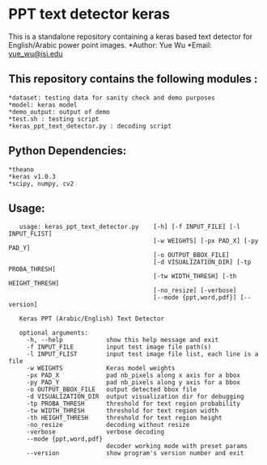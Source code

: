 # PPT text detector keras
This is a standalone repository containing a keras based text detector for English/Arabic power point images. 
   *Author: Yue Wu 
   *Email: yue_wu@isi.edu

## This repository contains the following modules :
    *dataset: testing data for sanity check and demo purposes
    *model: keras model
    *demo_output: output of demo
    *test.sh : testing script
    *keras_ppt_text_detector.py : decoding script 

## Python Dependencies:
    *theano
    *keras v1.0.3
    *scipy, numpy, cv2
    
## Usage:
```
   usage: keras_ppt_text_detector.py    [-h] [-f INPUT_FILE] [-l INPUT_FLIST]
                                        [-w WEIGHTS] [-px PAD_X] [-py PAD_Y]
                                        [-o OUTPUT_BBOX_FILE]
                                        [-d VISUALIZATION_DIR] [-tp PROBA_THRESH]
                                        [-tw WIDTH_THRESH] [-th HEIGHT_THRESH]
                                        [-no_resize] [-verbose]
                                        [--mode {ppt,word,pdf}] [--version]
   
   Keras PPT (Arabic/English) Text Detector
   
   optional arguments:
     -h, --help            show this help message and exit
     -f INPUT_FILE         input test image file path(s)
     -l INPUT_FLIST        input test image file list, each line is a file
     -w WEIGHTS            Keras model weights
     -px PAD_X             pad nb_pixels along x axis for a bbox
     -py PAD_Y             pad nb_pixels along y axis for a bbox
     -o OUTPUT_BBOX_FILE   output detected bbox file
     -d VISUALIZATION_DIR  output visualization dir for debugging
     -tp PROBA_THRESH      threshold for text region probability
     -tw WIDTH_THRESH      threshold for text region width
     -th HEIGHT_THRESH     threshold for text region height
     -no_resize            decoding without resize
     -verbose              verbose decoding
     --mode {ppt,word,pdf}
                           decoder working mode with preset params
     --version             show program's version number and exit
```
